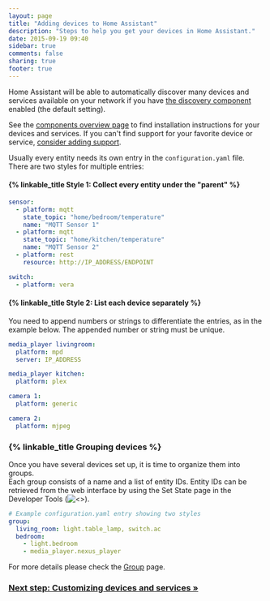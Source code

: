 ```yaml
---
layout: page
title: "Adding devices to Home Assistant"
description: "Steps to help you get your devices in Home Assistant."
date: 2015-09-19 09:40
sidebar: true
comments: false
sharing: true
footer: true
---
```


Home Assistant will be able to automatically discover many devices and services available on your network if you have [the discovery component]({{site_root}}/components/discovery/) enabled (the default setting).

See the [components overview page](/components/) to find installation instructions for your devices and services. If you can't find support for your favorite device or service, [consider adding support](/developers/add_new_platform/).

Usually every entity needs its own entry in the `configuration.yaml` file. There are two styles for multiple entries:

#### {% linkable_title Style 1: Collect every entity under the "parent" %}

```yaml
sensor:
  - platform: mqtt
    state_topic: "home/bedroom/temperature"
    name: "MQTT Sensor 1"
  - platform: mqtt
    state_topic: "home/kitchen/temperature"
    name: "MQTT Sensor 2"
  - platform: rest
    resource: http://IP_ADDRESS/ENDPOINT

switch:
  - platform: vera
```

#### {% linkable_title Style 2: List each device separately %}

You need to append numbers or strings to differentiate the entries, as in the example below. The appended number or string must be unique.

```yaml
media_player livingroom:
  platform: mpd
  server: IP_ADDRESS

media_player kitchen:
  platform: plex

camera 1:
  platform: generic

camera 2:
  platform: mjpeg
```

### {% linkable_title Grouping devices %}

Once you have several devices set up, it is time to organize them into groups.  
Each group consists of a name and a list of entity IDs. Entity IDs can be retrieved from the web interface by using the Set State page in the Developer Tools (![<>](https://cdn.rawgit.com/Templarian/MaterialDesign/master/icons/svg/code-tags.svg)).

```yaml
# Example configuration.yaml entry showing two styles
group:
  living_room: light.table_lamp, switch.ac
  bedroom:
    - light.bedroom
    - media_player.nexus_player
```

For more details please check the [Group](https://home-assistant.io/components/group/) page.

### [Next step: Customizing devices and services &raquo;](/getting-started/customizing-devices/)
